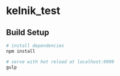 # kelnik_test

## Build Setup

``` bash
# install dependencies
npm install

# serve with hot reload at localhost:9999
gulp
